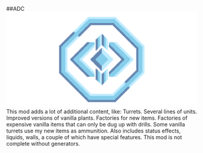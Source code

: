 ##ADC
![ADC](https://github.com/3Snake3/Pictures/blob/master/icon3.png)
This mod adds a lot of additional content, like:
Turrets.
Several lines of units.
Improved versions of vanilla plants.
Factories for new items.
Factories of expensive vanilla items that can only be dug up with drills.
Some vanilla turrets use my new items as ammunition.
Also includes status effects, liquids, walls, a couple of which have special features.
This mod is not complete without generators.
